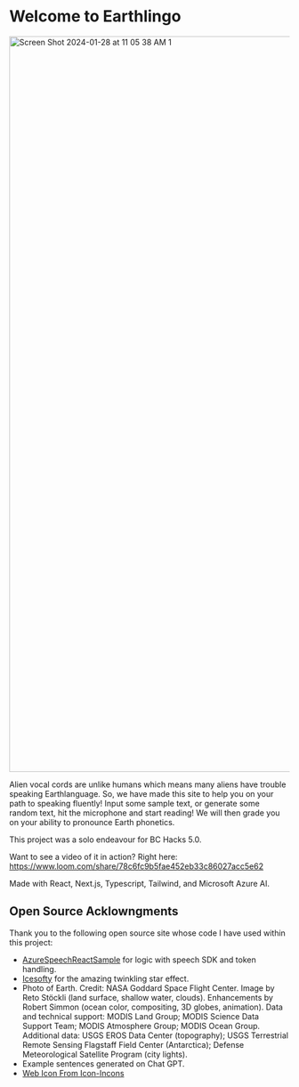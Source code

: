 # Welcome to Earthlingo

<img width="1322" alt="Screen Shot 2024-01-28 at 11 05 38 AM 1" src="https://github.com/sjsikora/EarthLingo/assets/20007305/2c3628ac-5f76-452c-b20d-a3d4922cedcb">

Alien vocal cords are unlike humans which means many aliens have trouble speaking Earthlanguage. So, we have made this site to help you on your path to speaking fluently! Input some sample text, or generate some random text, hit the microphone and start reading! We will then grade you on your ability to pronounce Earth phonetics.

This project was a solo endeavour for BC Hacks 5.0.

Want to see a video of it in action? Right here:
https://www.loom.com/share/78c6fc9b5fae452eb33c86027acc5e62

Made with React, Next.js, Typescript, Tailwind, and Microsoft Azure AI.

## Open Source Acklowngments

Thank you to the following open source site whose code I have used within this project:

- [AzureSpeechReactSample](https://github.com/Azure-Samples/AzureSpeechReactSample) for logic with speech SDK and token handling.
- [Icesofty](https://tailwindcomponents.com/component/landing-page-with-twinkling-stars) for the amazing twinkling star effect.
- Photo of Earth. Credit: NASA Goddard Space Flight Center. Image by Reto Stöckli (land surface, shallow water, clouds). Enhancements by Robert Simmon (ocean color, compositing, 3D globes, animation). Data and technical support: MODIS Land Group; MODIS Science Data Support Team; MODIS Atmosphere Group; MODIS Ocean Group. Additional data: USGS EROS Data Center (topography); USGS Terrestrial Remote Sensing Flagstaff Field Center (Antarctica); Defense Meteorological Satellite Program (city lights).
- Example sentences generated on Chat GPT.
- [Web Icon From Icon-Incons](https://icon-icons.com/)
